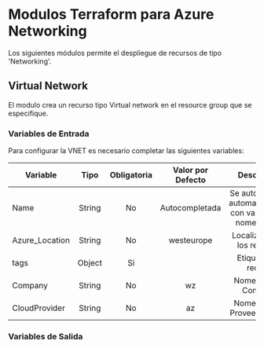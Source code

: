 # Modulos Terraform para Azure Networking

Los siguientes módulos permite el despliegue de recursos de tipo 'Networking'.

## Virtual Network
El modulo crea un recurso tipo Virtual network en el resource group que se especifique.

### Variables de Entrada
Para configurar la VNET es necesario completar las siguientes variables:

|Variable           |Tipo   |Obligatoria    |Valor por Defecto  |Descripción                                                    |
|-------------------|:-----:|:-------------:|:-----------------:|:-------------------------------------------------------------:|
|Name               |String |No             |Autocompletada     |Se autocompleta automaticamente con variables de nomenclatura  |
|Azure_Location     |String |No             |westeurope         |Localización de los recursos.                                  |
|tags               |Object |Si             |                   |Etiquetas del recurso                                          |
|Company            |String |No             |wz                 |Nomenclatura: Compañia                                         |
|CloudProvider      |String |No             |az                 |Nomenclatura: Proveedor Cloud                                  |


### Variables de Salida